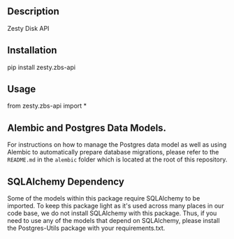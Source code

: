 ## Description
Zesty Disk API

## Installation
pip install zesty.zbs-api

## Usage
from zesty.zbs-api import *

## Alembic and Postgres Data Models.
For instructions on how to manage the Postgres data model as well as using Alembic to automatically prepare database migrations, please refer to the `README.md` in the `alembic` folder which is located at the root of this repository.

## SQLAlchemy Dependency
Some of the models within this package require SQLAlchemy to be imported. To keep this package light as it's used across many places in our code base, we do not install SQLAlchemy with this package. Thus, if you need to use any of the models that depend on SQLAlchemy, please install the Postgres-Utils package with your requirements.txt.
